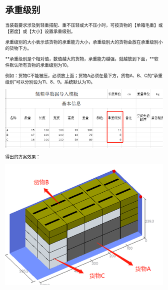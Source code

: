 # 承重级别

当装载要求涉及到轻重搭配、重不压轻或大不压小时，可按货物的【单箱毛重】或【密度】或【大小】设置承重级别。

承重级别的大小表示该货物的承重能力大小，承重级别大的货物会放在承重级别小的货物下方。

**承重级别是个相对值，数值越大的货物，承重能力越强，就越放到下面，**软件默认所有货物的承重级别为10。

例如：货物C不能被压，必须放上面；货物A必须在最下方，货物A、B、C的“承重级别”可以分别设为11、8、9。系统默认为10。

![](../../../../.gitbook/assets/34B.png)

得出的方案效果：

![](../../../../.gitbook/assets/34A.png)

